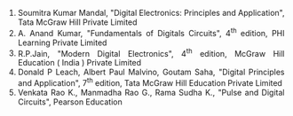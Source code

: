 <div style="text-align:justify">

1. Soumitra Kumar Mandal, "Digital Electronics: Principles and Application", Tata McGraw Hill Private Limited
2. A. Anand Kumar, "Fundamentals of Digitals Circuits", 4<sup>th</sup> edition, PHI Learning Private Limited
3. R.P.Jain, "Modern Digital Electronics", 4<sup>th</sup> edition, McGraw Hill Education ( India ) Private Limited
4. Donald P Leach, Albert Paul Malvino, Goutam Saha, "Digital Principles and Application", 7<sup>th</sup> edition, Tata McGraw Hill Education Private Limited
5. Venkata Rao K., Manmadha Rao G., Rama Sudha K., "Pulse and Digital Circuits", Pearson Education

</div>
